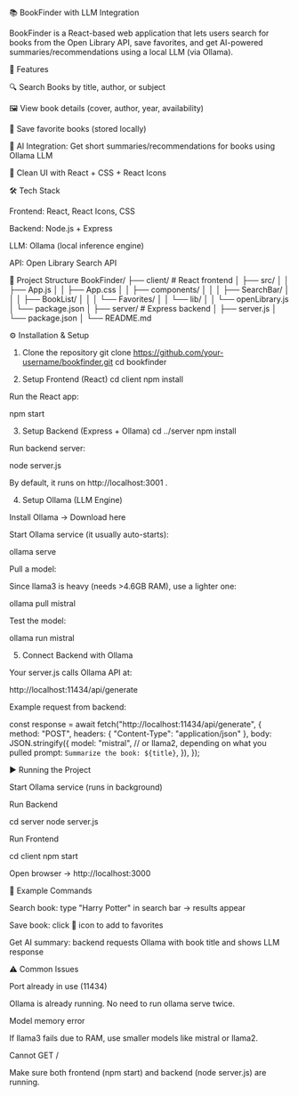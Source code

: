 
📚 BookFinder with LLM Integration

BookFinder is a React-based web application that lets users search for books from the Open Library API, save favorites, and get AI-powered summaries/recommendations using a local LLM (via Ollama).

🚀 Features

🔍 Search Books by title, author, or subject

🖼️ View book details (cover, author, year, availability)

📌 Save favorite books (stored locally)

🤖 AI Integration: Get short summaries/recommendations for books using Ollama LLM

🎨 Clean UI with React + CSS + React Icons

🛠️ Tech Stack

Frontend: React, React Icons, CSS

Backend: Node.js + Express

LLM: Ollama (local inference engine)

API: Open Library Search API

📂 Project Structure
BookFinder/
├── client/                # React frontend
│   ├── src/
│   │   ├── App.js
│   │   ├── App.css
│   │   ├── components/
│   │   │   ├── SearchBar/
│   │   │   ├── BookList/
│   │   │   └── Favorites/
│   │   └── lib/
│   │       └── openLibrary.js
│   └── package.json
│
├── server/                # Express backend
│   ├── server.js
│   └── package.json
│
└── README.md

⚙️ Installation & Setup
1. Clone the repository
git clone https://github.com/your-username/bookfinder.git
cd bookfinder

2. Setup Frontend (React)
cd client
npm install


Run the React app:

npm start

3. Setup Backend (Express + Ollama)
cd ../server
npm install


Run backend server:

node server.js


By default, it runs on http://localhost:3001
.

4. Setup Ollama (LLM Engine)

Install Ollama → Download here

Start Ollama service (it usually auto-starts):

ollama serve


Pull a model:

Since llama3 is heavy (needs >4.6GB RAM), use a lighter one:

ollama pull mistral


Test the model:

ollama run mistral

5. Connect Backend with Ollama

Your server.js calls Ollama API at:

http://localhost:11434/api/generate


Example request from backend:

const response = await fetch("http://localhost:11434/api/generate", {
  method: "POST",
  headers: { "Content-Type": "application/json" },
  body: JSON.stringify({
    model: "mistral",   // or llama2, depending on what you pulled
    prompt: `Summarize the book: ${title}`,
  }),
});

▶️ Running the Project

Start Ollama service (runs in background)

Run Backend

cd server
node server.js


Run Frontend

cd client
npm start


Open browser → http://localhost:3000

🧪 Example Commands

Search book: type "Harry Potter" in search bar → results appear

Save book: click 📌 icon to add to favorites

Get AI summary: backend requests Ollama with book title and shows LLM response

⚠️ Common Issues

Port already in use (11434)

Ollama is already running. No need to run ollama serve twice.

Model memory error

If llama3 fails due to RAM, use smaller models like mistral or llama2.

Cannot GET /

Make sure both frontend (npm start) and backend (node server.js) are running.

